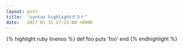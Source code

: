 ```yaml
---
layout: post
title:  "syntax highlightテスト"
date:   2017-01-31 17:23:00 +0900
---
```


{% highlight ruby linenos %}
def foo
  puts 'foo'
end
{% endhighlight %}
